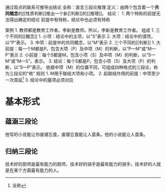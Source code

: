 通过观点的联系可推导出结论
全称：直言三段论推理
定义：由两个包含着一个**共同概念**的[[性质判断]]推出一个新[[判断]]的[[推理]]。
结论：
	1. 
两个特称的前提无法得出确定的结论
前提中有特称，结论中也必须有特称

案例
	1. 教师都是教育工作者。李新是教师。所以，李新是教育工作者。
组成
	1. 三个不同的[[概念]] 
		1. 小项：结论中的主项，以“S”表示
		2. 大项：结论中的谓项，以“P”表示。
		3. 中项：前提中的共同概念，以“M”表示
	2. 三个不同的[[判断]] 
		1. 大前提：每一个M都是P。包含大项（P）及中项（M）的判断，以“P—M”或“M—P”表示
		2. 小前提：每个S都是M。包含小项（S）及中项（M）的判断，以“S—M”或“M—S”。表示。
		3. 结论：每个S都是P。包含小项（S）及大项（P）的判断，以“S—P”表示。
依据中项（M）的位置不同，可组成四种格式的三段论，称为三段论的“格”
规则
	1. M用于联结大项和小项。
	2. 起联结作用的前提：中项至少一次周延[^1]
	3. 结论中的量项必须对应
# 基本形式
## 蕴涵三段论
他写的小说能让你废寝忘食，废寝忘食能让人苗条。他的小说能让人苗条。
## 归纳三段论
技术好的厨师是最有能力的厨师，技术好的骑手是最有能力的骑手。技术好的人就是在某个方面最有能力的人。


[^1]: 全称